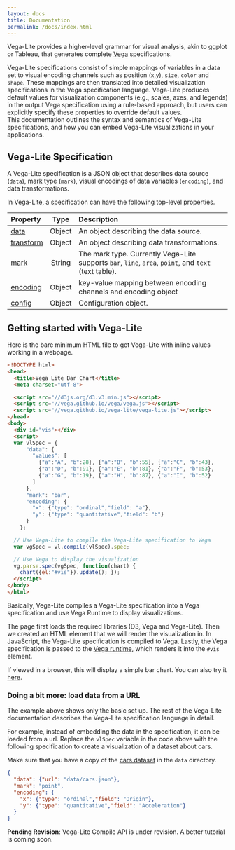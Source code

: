 ```yaml
---
layout: docs
title: Documentation
permalink: /docs/index.html
---
```


Vega-Lite provides a higher-level grammar for visual analysis, akin to ggplot or Tableau, that generates complete [Vega](https://vega.github.io/) specifications.

Vega-Lite specifications consist of simple mappings of variables in a data set to visual encoding channels such as position (`x`,`y`), `size`, `color` and `shape`. These mappings are then translated into detailed visualization specifications in the Vega specification language. Vega-Lite produces default values for visualization components (e.g., scales, axes, and legends) in the output Vega specification using a rule-based approach, but users can explicitly specify these properties to override default values.  
This documentation outlines the syntax and semantics of Vega-Lite specifications, and how you can embed Vega-Lite visualizations in your applications.


## Vega-Lite Specification

A Vega-Lite specification is a JSON object that describes data source (`data`),
mark type (`mark`), visual encodings of data variables (`encoding`),
and data transformations.

In Vega-Lite, a specification can have the following top-level properties.

| Property             | Type          | Description    |
| :------------        |:-------------:| :------------- |
| [data](data.html)    | Object        | An object describing the data source. |
| [transform](transform.html)  | Object        | An object describing data transformations. |
| [mark](mark.html) | String        | The mark type.  Currently Vega-Lite supports `bar`, `line`, `area`, `point`, and `text` (text table). |
| [encoding](encoding.html) | Object        | key-value mapping between encoding channels and encoding object |
| [config](config.html)   | Object        | Configuration object. |


## Getting started with Vega-Lite

Here is the bare minimum HTML file to get Vega-Lite with inline values working in a webpage.

```html
<!DOCTYPE html>
<head>
  <title>Vega Lite Bar Chart</title>
  <meta charset="utf-8">

  <script src="//d3js.org/d3.v3.min.js"></script>
  <script src="//vega.github.io/vega/vega.js"></script>
  <script src="//vega.github.io/vega-lite/vega-lite.js"></script>
</head>
<body>
  <div id="vis"></div>
  <script>
  var vlSpec = {
      "data": {
        "values": [
          {"a":"A", "b":28}, {"a":"B", "b":55}, {"a":"C", "b":43},
          {"a":"D", "b":91}, {"a":"E", "b":81}, {"a":"F", "b":53},
          {"a":"G", "b":19}, {"a":"H", "b":87}, {"a":"I", "b":52}
        ]
      },
      "mark": "bar",
      "encoding": {
        "x": {"type": "ordinal","field": "a"},
        "y": {"type": "quantitative","field": "b"}
      }
    };

  // Use Vega-Lite to compile the Vega-Lite specification to Vega
  var vgSpec = vl.compile(vlSpec).spec;

  // Use Vega to display the visualization
  vg.parse.spec(vgSpec, function(chart) {
    chart({el:"#vis"}).update(); });
  </script>
</body>
</html>
```

Basically, Vega-Lite compiles a Vega-Lite specification into a Vega
specification and use Vega Runtime to display visualizations.

The page first loads the required libraries (D3, Vega and Vega-Lite).
Then we created an HTML element that we will render the visualization in.
In JavaScript, the Vega-Lite specification is compiled to Vega.
Lastly, the Vega specification is passed to the [Vega runtime](https://github.com/vega/vega/wiki/Runtime), which renders it into the `#vis` element.

If viewed in a browser, this will display a simple bar chart. You can also try it [here](demo.html).

### Doing a bit more: load data from a URL

The example above shows only the basic set up. The rest of the Vega-Lite documentation describes the Vega-Lite specification language in detail.

For example, instead of embedding the data in the specification, it can be loaded from a url.
Replace the `vlSpec` variable in the code above with the following specification to create a visualization of a dataset about cars.

Make sure that you have a copy of the [cars dataset](https://vega.github.io/vega-lite/data/cars.json) in the `data` directory.

```json
{
  "data": {"url": "data/cars.json"},
  "mark": "point",
  "encoding": {
    "x": {"type": "ordinal","field": "Origin"},
    "y": {"type": "quantitative","field": "Acceleration"}
  }
}
```



__Pending Revision__:
Vega-Lite Compile API is under revision.  A better tutorial is coming soon.

